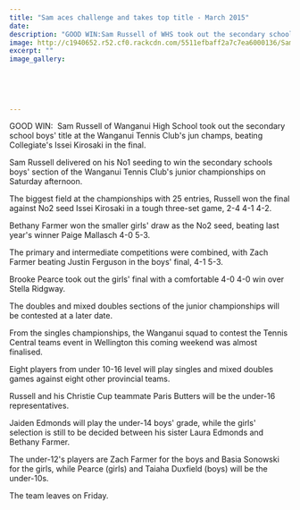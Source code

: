 ```yaml
---
title: "Sam aces challenge and takes top title - March 2015"
date: 
description: "GOOD WIN:Sam Russell of WHS took out the secondary school boys' title at the Wanganui Tennis Club's jun champs, beating Collegiate's Issei Kirosaki in the final, Wanganui Chronicle article 23/3/15.."
image: http://c1940652.r52.cf0.rackcdn.com/5511efbaff2a7c7ea6000136/SamRussell,-Tennis,23,3,15.jpg
excerpt: ""
image_gallery:
    
    
    
    
    
---
```


<p>GOOD WIN: &nbsp;Sam Russell of Wanganui High School took out the secondary school boys' title at the Wanganui Tennis Club's jun champs, beating Collegiate's Issei Kirosaki in the final.</p>
<p>Sam Russell delivered on his No1 seeding to win the secondary schools boys' section of the Wanganui Tennis Club's junior championships on Saturday afternoon.</p>
<p>The biggest field at the championships with 25 entries, Russell won the final against No2 seed Issei Kirosaki in a tough three-set game, 2-4 4-1 4-2.</p>
<p>Bethany Farmer won the smaller girls' draw as the No2 seed, beating last year's winner Paige Mallasch 4-0 5-3.</p>
<p>The primary and intermediate competitions were combined, with Zach Farmer beating Justin Ferguson in the boys' final, 4-1 5-3.</p>
<p>Brooke Pearce took out the girls' final with a comfortable 4-0 4-0 win over Stella Ridgway.</p>
<p>The doubles and mixed doubles sections of the junior championships will be contested at a later date.</p>
<p>From the singles championships, the Wanganui squad to contest the Tennis Central teams event in Wellington this coming weekend was almost finalised.</p>
<p>Eight players from under 10-16 level will play singles and mixed doubles games against eight other provincial teams.</p>
<p>Russell and his Christie Cup teammate Paris Butters will be the under-16 representatives.</p>
<p>Jaiden Edmonds will play the under-14 boys' grade, while the girls' selection is still to be decided between his sister Laura Edmonds and Bethany Farmer.</p>
<p>The under-12's players are Zach Farmer for the boys and Basia Sonowski for the girls, while Pearce (girls) and Taiaha Duxfield (boys) will be the under-10s.</p>
<p>The team leaves on Friday.</p>

